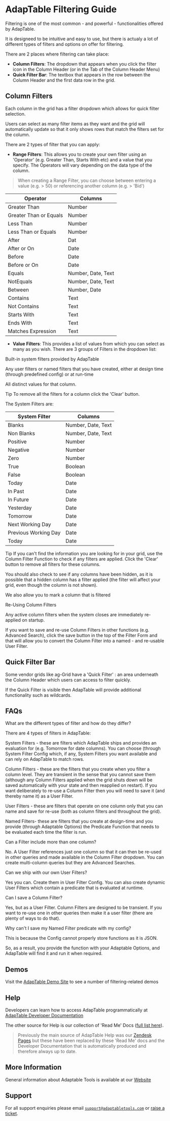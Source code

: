 # AdapTable Filtering Guide

Filtering is one of the most common - and powerful - functionalities offered by AdapTable.

It is designeed to be intuitive and easy to use, but there is actualy a lot of different types of filters and options on offer for filtering. 

There are 2 places where filtering can take place:

- **Column Filters**:  The dropdown that appears when you click the filter icon in the Column Header (or in the Tab of the Column Header Menu)
- **Quick Filter Bar**:  The textbox that appears in the row between the Column Header and the first data row in the grid.

## Column Filters

Each column in the grid has a filter dropdown which allows for quick filter selection.

Users can select as many filter items as they want and the grid will automatically update so that it only shows rows that match the filters set for the column.

There are 2 types of filter that you can apply:

- **Range Filters**: This allows you to create your own filter using an 'Operator' (e.g. Greater Than, Starts With etc) and a value that you specify. The Operators will vary depending on the data type of the column.

> When creating a Range Filter, you can choose between entering a value (e.g. > 50) or referencing another column (e.g. > 'Bid')

  | Operator                | Columns            |
  | ------                  | -------            | 
  | Greater Than            | Number             | 
  | Greater Than or Equals  | Number             | 
  | Less Than               | Number             | 
  | Less Than or Equals     | Number             | 
  | After                   | Dat                | 
  | After or On             | Date               | 
  | Before                  | Date               | 
  | Before or On            | Date               | 
  | Equals                  | Number, Date, Text | 
  | NotEquals               | Number, Date, Text | 
  | Between                 | Number, Date       | 
  | Contains                | Text               | 
  | Not Contains            | Text               | 
  | Starts With             | Text               | 
  | Ends With               | Text               | 
  | Matches Expression      | Text               | 

- **Value Filters**: This provides a list of values from which you can select as many as you wish. There are 3 groups of Filters in the dropdown list:

Built-in system filters provided by AdapTable

Any user filters or named filters that you have created, either at design time (through predefined config) or at run-time

All distinct values for that column.

Tip
To remove all the filters for a column click the 'Clear' button.


The System Filters are:



| System Filter   	      | Columns              |
| --------  	          | ------               | 
| Blanks                  | Number, Date, Text   | 
| Non Blanks              | Number, Date, Text   | 
| Positive                | Number               | 
| Negative                | Number               | 
| Zero                    | Number               | 
| True                    | Boolean              | 
| False                   | Boolean              | 
| Today                   | Date                 | 
| In Past                 | Date                 | 
| In Future               | Date                 | 
| Yesterday               | Date                 | 
| Tomorrow                | Date                 | 
| Next Working Day        | Date                 | 
| Previous Working Day    | Date                 | 
| Today                   | Date                 | 






Tip
If you can't find the information you are looking for in your grid, use the Column Filter Function to check if any filters are applied. Click the 'Clear' button to remove all filters for these columns.

You should also check to see if any columns have been hidden, as it is possible that a hidden column has a filter applied (the filter will affect your grid, even though the column is not shown).

We also allow you to mark a column that is filtered

Re-Using Column Filters

Any active column filters when the system closes are immediately re-applied on startup.

If you want to save and re-use Column Filters in other functions (e.g. Advanced Search), click the save button in the top of the Filter Form and that will allow you to convert the Column Filter into a named - and re-usable User Filter.


## Quick Filter Bar

Some vendor grids like ag-Grid have a 'Quick Filter' : an area underneath the Column Header which users can access to filter quickly.

If the Quick Filter is visible then AdapTable will provide additional functionality such as wildcards.


## FAQs
What are the different types of filter and how do they differ?

There are 4 types of filters in AdapTable:

System Filters - these are filters which AdapTable ships and provides an evaluation for (e.g. Tomorrow for date columns).  You can choose (through System Filter Config which, if any, System Filters you want available and can rely on AdapTable to match rows.

Column Filters - these are the filters that you create when you filter a column level.  They are transient in the sense that you cannot save them (although any Column Filters applied when the grid shuts down will be saved automatically with your state and then reapplied on restart).  If you want deliberately to re-use a Column Filter then you will need to save it (and thereby name it) as a User Filter.

User Filters - these are filters that operate on one column only that you can name and save for re-use (both as column filters and throughout the grid).  

Named Filters- these are filters that you create at design-time and you provide (through Adaptable Options) the Predicate Function that needs to be evaluated each time the filter is run.

Can a Filter include more than one column?

No.  A User Filter references just one column so that it can then be re-used in other queries and made available in the Column Filter dropdown.  You can create multi-column queries but they are Advanced Searches.

Can we ship with our own User Filters?

Yes you can.  Create them in User Filter Config. You can also create dynamic User Filters which contain a predicate that is evaluated at runtime.

Can I save a Column Filter?

Yes, but as a User Filter.  Column Filters are designed to be transient.  If you want to re-use one in other queries then make it a user filter (there are plenty of ways to do that).

Why can't I save my Named Filter predicate with my config?

This is because the Config cannot properly store functions as it is JSON.

So, as a result, you provide the function with your Adaptable Options, and AdapTable will find it and run it when required.

 
## Demos

Visit the [AdapTable Demo Site](https://demo.adaptabletools.com/filters) to see a number of filtering-related demos

## Help

Developers can learn how to access AdapTable programmatically at [AdapTable Developer Documentation](https://api.adaptabletools.com) 

The other source for Help is our collection of 'Read Me' Docs ([full list here](https://github.com/AdaptableTools/adaptable/blob/master/packages/adaptable/readme/readme-list.md)).

> Previously the main source of AdapTable Help was our [Zendesk Pages](https://adaptabletools.zendesk.com/hc/en-us) but these have been replaced by these 'Read Me' docs and the Developer Documentation that is automatically produced and therefore always up to date.

## More Information

General information about Adaptable Tools is available at our [Website](http://www.adaptabletools.com) 

## Support

For all support enquiries please email [`support@adaptabletools.com`](mailto:support@adaptabletools.com) or [raise a ticket](https://adaptabletools.zendesk.com/hc/en-us/requests/new).
